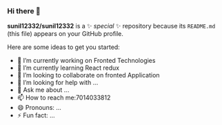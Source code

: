 ### Hi there 👋


**sunil12332/sunil12332** is a ✨ _special_ ✨ repository because its `README.md` (this file) appears on your GitHub profile.

Here are some ideas to get you started:

- 🔭 I’m currently working on Fronted Technologies
- 🌱 I’m currently learning React redux
- 👯 I’m looking to collaborate on fronted Application
- 🤔 I’m looking for help with ...
- 💬 Ask me about ...
- 📫 How to reach me:7014033812
- 😄 Pronouns: ...
- ⚡ Fun fact: ...
